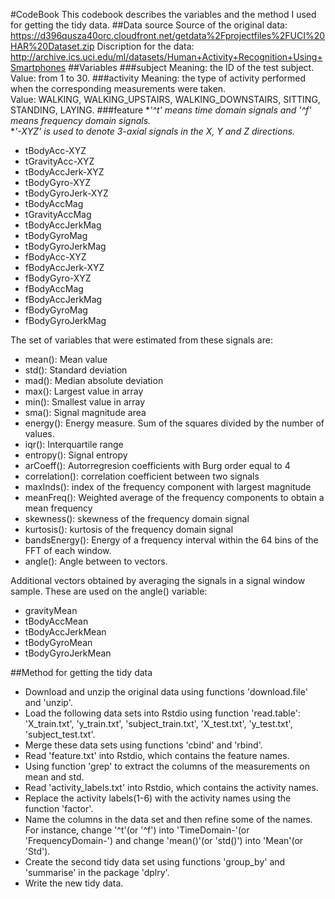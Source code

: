 #CodeBook
This codebook describes the variables and the method I used for getting the tidy data.
##Data source
Source of the original data: https://d396qusza40orc.cloudfront.net/getdata%2Fprojectfiles%2FUCI%20HAR%20Dataset.zip
Discription for the data: http://archive.ics.uci.edu/ml/datasets/Human+Activity+Recognition+Using+Smartphones
##Variables
###subject
Meaning: the ID of the test subject.  
Value: from 1 to 30.
###activity
Meaning: the type of activity performed when the corresponding measurements were taken.  
Value: WALKING, WALKING_UPSTAIRS, WALKING_DOWNSTAIRS, SITTING, STANDING, LAYING.
###feature
**'^t' means time domain signals and '^f' means frequency domain signals.*  
**'-XYZ' is used to denote 3-axial signals in the X, Y and Z directions.*  

* tBodyAcc-XYZ
* tGravityAcc-XYZ
* tBodyAccJerk-XYZ
* tBodyGyro-XYZ
* tBodyGyroJerk-XYZ
* tBodyAccMag
* tGravityAccMag
* tBodyAccJerkMag
* tBodyGyroMag
* tBodyGyroJerkMag
* fBodyAcc-XYZ
* fBodyAccJerk-XYZ
* fBodyGyro-XYZ
* fBodyAccMag
* fBodyAccJerkMag
* fBodyGyroMag
* fBodyGyroJerkMag  

The set of variables that were estimated from these signals are:   

* mean(): Mean value
* std(): Standard deviation
* mad(): Median absolute deviation 
* max(): Largest value in array
* min(): Smallest value in array
* sma(): Signal magnitude area
* energy(): Energy measure. Sum of the squares divided by the number of values. 
* iqr(): Interquartile range 
* entropy(): Signal entropy
* arCoeff(): Autorregresion coefficients with Burg order equal to 4
* correlation(): correlation coefficient between two signals
* maxInds(): index of the frequency component with largest magnitude
* meanFreq(): Weighted average of the frequency components to obtain a mean frequency
* skewness(): skewness of the frequency domain signal 
* kurtosis(): kurtosis of the frequency domain signal 
* bandsEnergy(): Energy of a frequency interval within the 64 bins of the FFT of each window.
* angle(): Angle between to vectors.  

Additional vectors obtained by averaging the signals in a signal window sample. These are used on the angle() variable:  

* gravityMean
* tBodyAccMean
* tBodyAccJerkMean
* tBodyGyroMean
* tBodyGyroJerkMean

##Method for getting the tidy data
* Download and unzip the original data using functions 'download.file' and 'unzip'.
* Load the following data sets into Rstdio using function 'read.table': 'X_train.txt', 'y_train.txt', 'subject_train.txt', 'X_test.txt', 'y_test.txt', 'subject_test.txt'.
* Merge these data sets using functions 'cbind' and 'rbind'.
* Read 'feature.txt' into Rstdio, which contains the feature names.
* Using function 'grep' to extract the columns of the measurements on mean and std.
* Read 'activity_labels.txt' into Rstdio, which contains the activity names.
* Replace the activity labels(1-6) with the activity names using the function 'factor'.
* Name the columns in the data set and then refine some of the names. For instance, change '^t'(or '^f') into 'TimeDomain-'(or 'FrequencyDomain-') and change 'mean()'(or 'std()') into 'Mean'(or 'Std').
* Create the second tidy data set using functions 'group_by' and 'summarise' in the package 'dplry'.
* Write the new tidy data.
